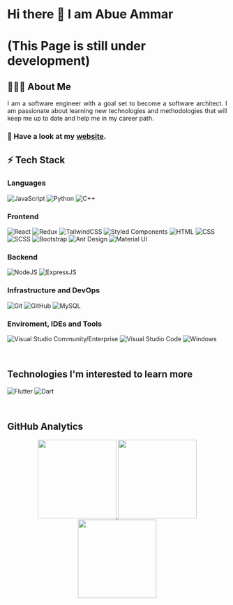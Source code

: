# Hi there 👋 I am Abue Ammar

# (This Page is still under development)



## 👨🏻‍💻 About Me 

<p align="justify">I am a software engineer with a goal set to become a software architect. I am passionate about learning new technologies and methodologies that will keep me up to date and  help me in my career path.</p>

### 🔭 Have a look at my [website](https://abdarker.github.io).


## ⚡ Tech Stack

### Languages
  ![JavaScript](https://img.shields.io/badge/JavaScript-F7DF1E?style=for-the-badge&logo=javascript&logoColor=black)
  ![Python](https://img.shields.io/badge/-Python-000?style=for-the-badge&logo=python)
  ![C++](https://img.shields.io/badge/c++-%2300599C.svg?style=for-the-badge&logo=c%2B%2B&logoColor=white)
  
### Frontend
 ![React](https://img.shields.io/badge/react-%2320232a.svg?style=for-the-badge&logo=react&logoColor=%2361DAFB)
 ![Redux](https://img.shields.io/badge/redux-%23593d88.svg?style=for-the-badge&logo=redux&logoColor=white)
 ![TailwindCSS](https://img.shields.io/badge/tailwindcss-%2338B2AC.svg?style=for-the-badge&logo=tailwind-css&logoColor=white)
 ![Styled Components](https://img.shields.io/badge/styled--components-DB7093.svg?style=for-the-badge&logo=styled-components&logoColor=white)
 ![HTML](https://img.shields.io/badge/HTML5-E34F26?style=for-the-badge&logo=html5&logoColor=white) 
 ![CSS](https://img.shields.io/badge/CSS-239120?&style=for-the-badge&logo=css3&logoColor=white)
 ![SCSS](https://img.shields.io/badge/SCSS-F01F7A?style=for-the-badge&logo=Codec&logoColor=white)
 ![Bootstrap](https://img.shields.io/badge/Bootstrap-563D7C?style=for-the-badge&logo=bootstrap&logoColor=white)
 ![Ant Design](https://img.shields.io/badge/Ant%20Design-6933FF?style=for-the-badge&logo=Cockroach&logoColor=white)
 ![Material UI](https://img.shields.io/badge/Material%20UI-007FFF?style=for-the-badge&logo=mui&logoColor=white)
 
 ### Backend
 ![NodeJS](https://img.shields.io/badge/Node.js-43853D?style=for-the-badge&logo=node.js&logoColor=white)
 ![ExpressJS](https://img.shields.io/badge/Express.js-000000?style=for-the-badge&logo=express&logoColor=white)
   
### Infrastructure and DevOps
  ![Git](https://img.shields.io/badge/-Git-333333?style=for-the-badge&logo=git)
  ![GitHub](https://img.shields.io/badge/-GitHub-333333?style=for-the-badge&logo=github)
  ![MySQL](https://img.shields.io/badge/-MySQL-333333?style=for-the-badge&logo=mysql)
  

### Enviroment, IDEs and Tools
  ![Visual Studio Community/Enterprise](https://img.shields.io/badge/-Visual%20Studio-333333?style=for-the-badge&logo=visual-studio-code&logoColor=7e10cc)
  ![Visual Studio Code](https://img.shields.io/badge/-Visual%20Studio%20Code-333333?style=for-the-badge&logo=visual-studio-code&logoColor=007ACC)
  ![Windows](https://img.shields.io/badge/-Windows%2011-333333?style=for-the-badge&logo=windows)

</br>

## Technologies I'm interested to learn more 

  ![Flutter](https://img.shields.io/badge/-Flutter-333333?style=for-the-badge&logo=flutter&logoColor=42bff5)
  ![Dart](https://img.shields.io/badge/-Dart-333333?style=for-the-badge&logo=dart&logoColor=42bff5)
 
</br>

## GitHub Analytics 

<p align="center">
<a href="https://github.com/abdarker">
  <img height="180em" src="https://github-readme-stats.vercel.app/api?username=abdarker&count_private=true&show_icons=true&theme=merko" />
  <img height="180em" src="https://github-readme-stats-eight-theta.vercel.app/api/top-langs/?username=abdarker&theme=merko&layout=compact&langs_count=10&exclude_repo=gamebase&hide=objective-c,java,ruby,swift,kotlin,shell" />
  <img align="center" height="180em" src="https://github-readme-streak-stats.herokuapp.com/?user=abdarker&theme=merko"/>
</a>
</p>


<!--
**abdarker/abdarker** is a ✨ _special_ ✨ repository because its `README.md` (this file) appears on your GitHub profile.

Here are some ideas to get you started:

- 🔭 I’m currently working on ...
- 🌱 I’m currently learning ...
- 👯 I’m looking to collaborate on ...
- 🤔 I’m looking for help with ...
- 💬 Ask me about ...
- 📫 How to reach me: ...
- 😄 Pronouns: ...
- ⚡ Fun fact: ...
-->
